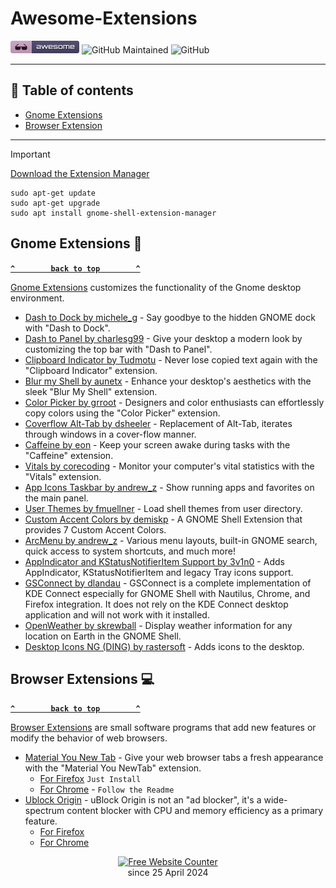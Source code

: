 # Awesome-Extensions
[![Awesome](_static/awesome.png)](https://github.com/Vucko130/Awesome-Extensions)
![GitHub Maintained](https://img.shields.io/badge/maintained-yes-green)
![GitHub](https://img.shields.io/github/license/Vucko130/Awesome-Extensions?color=blue)

--------------------

## :bookmark: Table of contents
- [Gnome Extensions](#gnome-extensions)
- [Browser Extension](#browser-extensions)

----
> [!IMPORTANT]
[Download the Extension Manager](https://github.com/mjakeman/extension-manager)
```console
sudo apt-get update
sudo apt-get upgrade
sudo apt install gnome-shell-extension-manager
```
## Gnome Extensions :penguin:

**[`^        back to top        ^`](#awesome-extensions)**

[Gnome Extensions](https://extensions.gnome.org/) customizes the functionality of the Gnome desktop environment.
  - [Dash to Dock by michele_g](https://extensions.gnome.org/extension/307/dash-to-dock) - Say goodbye to the hidden GNOME dock with "Dash to Dock".
  - [Dash to Panel by charlesg99](https://extensions.gnome.org/extension/1160/dash-to-panel/) - Give your desktop a modern look by customizing the top bar with "Dash to Panel".
  - [Clipboard Indicator by Tudmotu](https://extensions.gnome.org/extension/779/clipboard-indicator/) - Never lose copied text again with the "Clipboard Indicator" extension.
  - [Blur my Shell by aunetx](https://extensions.gnome.org/extension/3193/blur-my-shell/) - Enhance your desktop's aesthetics with the sleek "Blur My Shell" extension.
  - [Color Picker by grroot](https://extensions.gnome.org/extension/3396/color-picker/) - Designers and color enthusiasts can effortlessly copy colors using the "Color Picker" extension.
  - [Coverflow Alt-Tab by dsheeler](https://extensions.gnome.org/extension/97/coverflow-alt-tab) - Replacement of Alt-Tab, iterates through windows in a cover-flow manner.
  - [Caffeine by eon](https://extensions.gnome.org/extension/517/caffeine/) - Keep your screen awake during tasks with the "Caffeine" extension.
  - [Vitals by corecoding](https://extensions.gnome.org/extension/1460/vitals/) - Monitor your computer's vital statistics with the "Vitals" extension.
  - [App Icons Taskbar by andrew_z](https://extensions.gnome.org/extension/4944/app-icons-taskbar/) - Show running apps and favorites on the main panel.
  - [User Themes by fmuellner](https://extensions.gnome.org/extension/19/user-themes/) - Load shell themes from user directory.
  - [Custom Accent Colors by demiskp](https://extensions.gnome.org/extension/5547/custom-accent-colors/) - A GNOME Shell Extension that provides 7 Custom Accent Colors.
  - [ArcMenu by andrew_z](https://extensions.gnome.org/extension/3628/arcmenu/) - Various menu layouts, built-in GNOME search, quick access to system shortcuts, and much more!
  - [AppIndicator and KStatusNotifierItem Support by 3v1n0](https://extensions.gnome.org/extension/615/appindicator-support/) - Adds AppIndicator, KStatusNotifierItem and legacy Tray icons support.
  - [GSConnect by dlandau](https://extensions.gnome.org/extension/1319/gsconnect/) - GSConnect is a complete implementation of KDE Connect especially for GNOME Shell with Nautilus, Chrome, and Firefox integration. It does not rely on the KDE Connect desktop application and will not work with it installed.
  - [OpenWeather by skrewball](https://extensions.gnome.org/extension/750/openweather/) - Display weather information for any location on Earth in the GNOME Shell.
  - [Desktop Icons NG (DING) by rastersoft](https://extensions.gnome.org/extension/2087/desktop-icons-ng-ding/) - Adds icons to the desktop.
 
## Browser Extensions :computer:

**[`^        back to top        ^`](#awesome-extensions)**

[Browser Extensions](#browser-extensions) are small software programs that add new features or modify the behavior of web browsers.
- [Material You New Tab](#Material-You-Tab) - Give your web browser tabs a fresh appearance with the "Material You NewTab" extension.
  - [For Firefox](https://addons.mozilla.org/en-US/firefox/addon/material-you-newtab/) `Just Install`
  - [For Chrome](https://github.com/Code-by-imtiyaz/materialYouNewTab) - `Follow the Readme`
- [Ublock Origin](#Ublock-origin) - uBlock Origin is not an "ad blocker", it's a wide-spectrum content blocker with CPU and memory efficiency as a primary feature.
  - [For Firefox](https://addons.mozilla.org/en-US/firefox/addon/ublock-origin/)
  - [For Chrome](https://chromewebstore.google.com/detail/ublock-origin/cjpalhdlnbpafiamejdnhcphjbkeiagm)


<div align='center'><a href='https://alphaxb.com'><img src='https://www.websitecounterfree.com/c.php?d=9&id=52880&s=1' border='0' alt='Free Website Counter'></a></div>
<div align='center'>since 25 April 2024</div>
